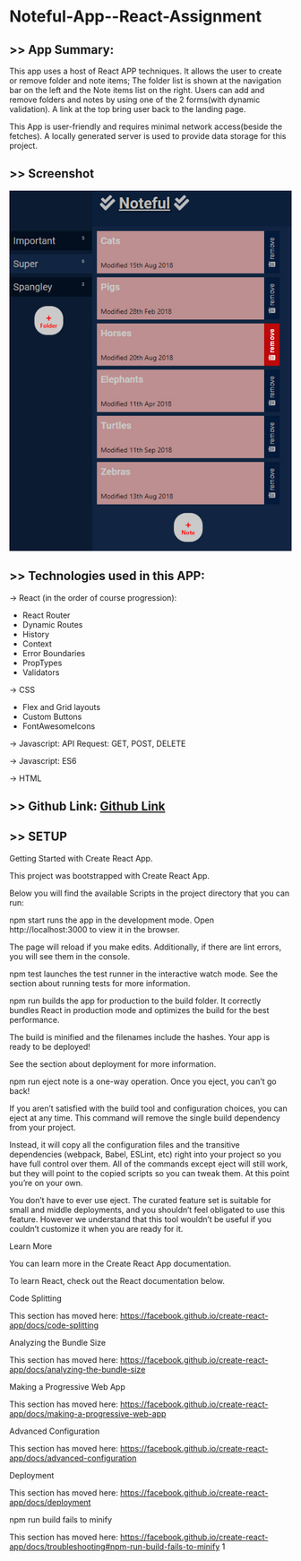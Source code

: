 # Noteful-App--React-Assignment

## >> App Summary: 

This app uses a host of React APP techniques. It allows the user to create or remove folder and note items; The folder list is shown at the navigation bar on the left and the Note items list on the right. Users can add and remove folders and notes by using one of the 2 forms(with dynamic validation). A link at the top bring user back to the landing page.

This App is user-friendly and requires minimal network access(beside the fetches). A locally generated server is used to provide data storage for this project.

## >> Screenshot 

![startup page](images/startup.jpg)


## >> Technologies used in this APP:
-> React (in the order of course progression):
* React Router
* Dynamic Routes
* History 
* Context
* Error Boundaries
* PropTypes
* Validators

-> CSS
* Flex and Grid layouts
* Custom Buttons
* FontAwesomeIcons

-> Javascript: API Request: GET, POST, DELETE

-> Javascript: ES6

-> HTML

## >> Github Link: [Github Link](https://github.com/davetam88/Noteful-App--React-Assignment)

## >> SETUP

Getting Started with Create React App.

This project was bootstrapped with Create React App.

Below you will find the available Scripts in the project directory that you can run:

npm start runs the app in the development mode. Open http://localhost:3000 to view it in the browser.

The page will reload if you make edits. Additionally, if there are lint errors, you will see them in the console.

npm test launches the test runner in the interactive watch mode. See the section about running tests for more information.

npm run builds the app for production to the build folder. It correctly bundles React in production mode and optimizes the build for the best performance.

The build is minified and the filenames include the hashes. Your app is ready to be deployed!

See the section about deployment for more information.

npm run eject note is a one-way operation. Once you eject, you can’t go back!

If you aren’t satisfied with the build tool and configuration choices, you can eject at any time. This command will remove the single build dependency from your project.

Instead, it will copy all the configuration files and the transitive dependencies (webpack, Babel, ESLint, etc) right into your project so you have full control over them. All of the commands except eject will still work, but they will point to the copied scripts so you can tweak them. At this point you’re on your own.

You don’t have to ever use eject. The curated feature set is suitable for small and middle deployments, and you shouldn’t feel obligated to use this feature. However we understand that this tool wouldn’t be useful if you couldn’t customize it when you are ready for it.

Learn More

You can learn more in the Create React App documentation.

To learn React, check out the React documentation below.

Code Splitting

This section has moved here: https://facebook.github.io/create-react-app/docs/code-splitting

Analyzing the Bundle Size

This section has moved here: https://facebook.github.io/create-react-app/docs/analyzing-the-bundle-size

Making a Progressive Web App

This section has moved here: https://facebook.github.io/create-react-app/docs/making-a-progressive-web-app

Advanced Configuration

This section has moved here: https://facebook.github.io/create-react-app/docs/advanced-configuration

Deployment

This section has moved here: https://facebook.github.io/create-react-app/docs/deployment

npm run build fails to minify

This section has moved here: https://facebook.github.io/create-react-app/docs/troubleshooting#npm-run-build-fails-to-minify
1